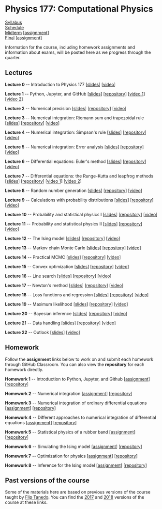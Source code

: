 # Physics 177: Computational Physics

[Syllabus](./syllabus.html)  
[Schedule](./schedule.html)  
[Midterm](./midterm.html) [[assignment](https://classroom.github.com/a/ZX6p7Gbw)]  
[Final](./final.html) [[assignment](https://classroom.github.com/a/Qrlr8QN6)]

Information for the course, including homework assignments and information about exams, will be posted here as we progress through the quarter.


## Lectures

**Lecture 0** -- Introduction to Physics 177 [[slides](https://docs.google.com/presentation/d/18OEE9wrG_oPGEvwdpJX-H16t4r9NXP2Ypj_-R9clOjo/edit?usp=sharing)] [[video](https://www.dropbox.com/s/4ik57rkgino0oce/lecture_0.mp4?dl=0)]  

**Lecture 1** -- Python, Jupyter, and GitHub [[slides](https://docs.google.com/presentation/d/1uwKIwAtWNpgKMqp82YVPvYHwYaKg541jJriF5n5JW34/edit?usp=sharing)] [[repository](https://github.com/Physics177-2020/lecture-1)] [[video 1](https://www.dropbox.com/s/ieg7d0jx3xhbg9m/lecture_1.mp4?dl=0)] [[video 2](https://www.dropbox.com/s/kfnk1ag3mvtvrc1/lecture_1_extended.mp4?dl=0)]  

**Lecture 2** -- Numerical precision [[slides](https://docs.google.com/presentation/d/1zM-F4qcHrYZzNC34wqALjIr9JuTbAhrP3a4bLs02PuE/edit?usp=sharing)] [[repository](https://github.com/Physics177-2020/lecture-2)] [[video](https://www.dropbox.com/s/639k2zhtcban1es/lecture_2.mp4?dl=0)]  

**Lecture 3** -- Numerical integration: Riemann sum and trapezoidal rule [[slides](https://docs.google.com/presentation/d/1LC7I4bua6qyRSEvKwDmXMh9Dl1NIvOVjf1TAS_6L8mY/edit?usp=sharing)] [[repository](https://github.com/Physics177-2020/lecture-3)] [[video](https://www.dropbox.com/s/n8eywlwh689yyue/lecture_3.mp4?dl=0)]  

**Lecture 4** -- Numerical integration: Simpson's rule [[slides](https://docs.google.com/presentation/d/1PlDw9VQzpxlnPPxvoBrlPKCTcZ-I4CFSIwLJyRzYOJU/edit?usp=sharing)] [[repository](https://github.com/Physics177-2020/lecture-4)] [[video](https://www.dropbox.com/s/csjr4xtgtux2xo1/lecture_4.mp4?dl=0)]  

**Lecture 5** -- Numerical integration: Error analysis [[slides](https://docs.google.com/presentation/d/13XYPYKhVoVPOLHLJ_m1uU_4Mbw6gCpJssPmUGjE9jkk/edit?usp=sharing)] [[repository](https://github.com/Physics177-2020/lecture-5)] [[video](https://www.dropbox.com/s/xqytnfb3q1rzxa0/lecture_5.mp4?dl=0)]  

**Lecture 6** -- Differential equations: Euler's method [[slides](https://docs.google.com/presentation/d/1tO2zYWGIQ4eyN-z87D6DsbL91OEXzTw5GHKwP8YAoQw/edit?usp=sharing)] [[repository](https://github.com/Physics177-2020/lecture-6)] [[video](https://www.dropbox.com/s/ukyvxzgx0a49rtj/lecture_6.mp4?dl=0)]  

**Lecture 7** -- Differential equations: the Runge-Kutta and leapfrog methods [[slides](https://docs.google.com/presentation/d/1xVs188-mo_Ev0in_elibRFXXfeHy6r7bUqEg0C7wJ2I/edit?usp=sharing)] [[repository](https://github.com/Physics177-2020/lecture-7)] [[video 1](https://www.dropbox.com/s/3epjhzj1wc6whme/lecture_7.mp4?dl=0)] [[video 2](https://www.dropbox.com/s/d4jawont0rfng1m/lecture_7_extended.mp4?dl=0)]  

**Lecture 8** -- Random number generation [[slides](https://docs.google.com/presentation/d/1R9YHnxeLzwnKEuFQ5rCOyIcLRfYDGm97p6_EoEC_Ieg/edit?usp=sharing)] [[repository](https://github.com/Physics177-2020/lecture-8)] [[video](https://www.dropbox.com/s/7n382at4lnz2w7t/lecture_8.mp4?dl=0)]  

**Lecture 9** -- Calculations with probability distributions [[slides](https://docs.google.com/presentation/d/1Eok4MSTOHDBv3husQC8Q79YcCtVvv4E1wg-oVtdbUrs/edit?usp=sharing)] [[repository](https://github.com/Physics177-2020/lecture-9)] [[video](https://www.dropbox.com/s/r0omxor3xim2oz3/lecture_9.mp4?dl=0)]  

**Lecture 10** -- Probability and statistical physics I [[slides](https://docs.google.com/presentation/d/1BZj8mhxh3AnkA6dYaDxmyur7qPnHTRFzyj_z-lZjmPk/edit?usp=sharing)] [[repository](https://github.com/Physics177-2020/lecture-10)] [[video](https://www.dropbox.com/s/rjrm08kovy6k3p3/lecture_10.mp4?dl=0)]  

**Lecture 11** -- Probability and statistical physics II [[slides](https://docs.google.com/presentation/d/1norjKSnjlzRYD55CMWXxnL1bzqf0XyiOOW_tLeAkenI/edit?usp=sharing)] [[repository](https://github.com/Physics177-2020/lecture-11)] [[video](https://www.dropbox.com/s/1nxze7v25r8841a/lecture_11.mp4?dl=0)]  

**Lecture 12** -- The Ising model [[slides](https://docs.google.com/presentation/d/1Bq0s8SzeyrNy10290mp6neGjcZe8keoOSXScgbpO-YQ/edit?usp=sharing)] [[repository](https://github.com/Physics177-2020/lecture-12)] [[video](https://www.dropbox.com/s/i2dj5b8qyi7ubjp/lecture_12.mp4?dl=0)]  

**Lecture 13** -- Markov chain Monte Carlo [[slides](https://docs.google.com/presentation/d/10qzW4JEiY8aPTJXIo6GpMRfDz6T7SX1blD1UjKtpXso/edit?usp=sharing)] [[repository](https://github.com/Physics177-2020/lecture-13)] [[video](https://www.dropbox.com/s/0v6mcccljudvlpz/lecture_13.mp4?dl=0)]  

**Lecture 14** -- Practical MCMC [[slides](https://docs.google.com/presentation/d/1U3mbTdfIHckrnUmm4WYfdRgOqZKf6_mRCydyMAtK9qU/edit?usp=sharing)] [[repository](https://github.com/Physics177-2020/lecture-14)] [[video](https://www.dropbox.com/s/04clxki4mfm31t1/lecture_14.mp4?dl=0)]  

**Lecture 15** -- Convex optimization [[slides](https://docs.google.com/presentation/d/17tnKjbaeyEJLcUoXCB4zYcHWof6GYj5QpCkDtKczaa0/edit?usp=sharing)] [[repository](https://github.com/Physics177-2020/lecture-15)] [[video](https://www.dropbox.com/s/ffbrhbd6u4ljjll/lecture_15.mp4?dl=0)]  

**Lecture 16** -- Line search [[slides](https://docs.google.com/presentation/d/1NSIa_IVbNNVsSHzDur2FYMK_q1yWKqTudWonzVLHNmo/edit?usp=sharing)] [[repository](https://github.com/Physics177-2020/lecture-16)] [[video](https://www.dropbox.com/s/kqqr0uw9xlmjfjo/lecture_16.mp4?dl=0)]  

**Lecture 17** -- Newton's method [[slides](https://docs.google.com/presentation/d/13dK-lU-Q6_LtLlmFO8NWjmnP23LOeLAOLsH1FhUV6ac/edit?usp=sharing)] [[repository](https://github.com/Physics177-2020/lecture-17)] [[video](https://www.dropbox.com/s/7bgi7gtz7rvstx2/lecture_17.mp4?dl=0)]  

**Lecture 18** -- Loss functions and regression [[slides](https://docs.google.com/presentation/d/16QlQtkRKXLzQ2GuBn9oJ8Urm1MFTT-jkMv2FDbKMueg/edit?usp=sharing)] [[repository](https://github.com/Physics177-2020/lecture-18)] [[video](https://www.dropbox.com/s/fb0c1pp3z04wbdw/lecture_18.mp4?dl=0)]  

**Lecture 19** -- Maximum likelihood [[slides](https://docs.google.com/presentation/d/1PzxL0LCTNXXFCMnnfX2R0o9VaR8WUtlrk9n2c-fCQGA/edit?usp=sharing)] [[repository](https://github.com/Physics177-2020/lecture-19)] [[video](https://www.dropbox.com/s/r20928ohapi0gfw/lecture_19.mp4?dl=0)]  

**Lecture 20** -- Bayesian inference [[slides](https://docs.google.com/presentation/d/17GuHPWPfNWidP62eAhN2zjvCrqjA774suTqcUI2sLoE/edit?usp=sharing)] [[repository](https://github.com/Physics177-2020/lecture-20)] [[video](https://www.dropbox.com/s/wxkdfgkh2pgt53d/lecture_20.mp4?dl=0)]  

**Lecture 21** -- Data handling [[slides](https://docs.google.com/presentation/d/1BTXHlcyWAmslOX0YmIQF7qpdprUutIO0D7n8tu-CBJw/edit?usp=sharing)] [[repository](https://github.com/Physics177-2020/lecture-21)] [[video](https://www.dropbox.com/s/re70sfnohpv2dct/lecture_21.mp4?dl=0)]  

**Lecture 22** -- Outlook [[slides](https://docs.google.com/presentation/d/1AcBtp9fh8f-RcV20Yf1uKTpeMITAYFGcMx-cKfggjNo/edit?usp=sharing)] [[video](https://www.dropbox.com/s/xeogy7ph99j6961/lecture_22.mp4?dl=0)]  


<!--

-->

## Homework

Follow the **assignment** links below to work on and submit each homework through GitHub Classroom. You can also view the **repository** for each homework directly.

**Homework 1** -- Introduction to Python, Jupyter, and Github [[assignment](https://classroom.github.com/a/7tcO-38P)] [[repository](https://github.com/Physics177-2020/homework-1)]  

**Homework 2** -- Numerical integration [[assignment](https://classroom.github.com/a/3wk8rMSt)] [[repository](https://github.com/Physics177-2020/homework-2)]  

**Homework 3** -- Numerical integration of ordinary differential equations [[assignment](https://classroom.github.com/a/OtTyyAb6)] [[repository](https://github.com/Physics177-2020/homework-3)]  

**Homework 4** -- Different approaches to numerical integration of differential equations [[assignment](https://classroom.github.com/a/x5N3nIbj)] [[repository](https://github.com/Physics177-2020/homework-4)]  

**Homework 5** -- Statistical physics of a rubber band [[assignment](https://classroom.github.com/a/1VbM9TW6)] [[repository](https://github.com/Physics177-2020/homework-5)]  

**Homework 6** -- Simulating the Ising model [[assignment](https://classroom.github.com/a/B5SdB5F4)] [[repository](https://github.com/Physics177-2020/homework-6)]  

**Homework 7** -- Optimization for physics [[assignment](https://classroom.github.com/a/NpqSb7eY)] [[repository](https://github.com/Physics177-2020/homework-7)]

**Homework 8** -- Inference for the Ising model [[assignment](https://classroom.github.com/a/fEZoyhmX)] [[repository](https://github.com/Physics177-2020/homework-8)]

<!--

-->

## Past versions of the course

Some of the materials here are based on previous versions of the course taught by [Flip Tanedo](https://theory.ucr.edu/flip/). You can find the [2017](https://github.com/Physics177-2017) and [2018](https://physics177-2018.github.io/) versions of the course at these links.
